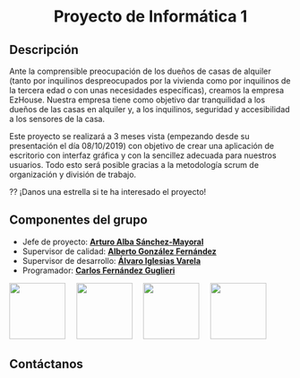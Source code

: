 <h1 align="center">
   Proyecto de Informática 1
  <br>
</h1>


## Descripción 

Ante la comprensible preocupación de los dueños de casas de alquiler (tanto por inquilinos despreocupados por la vivienda como por inquilinos de la tercera edad o con unas necesidades específicas), creamos la empresa EzHouse. Nuestra empresa tiene como objetivo dar tranquilidad a los dueños de las casas en alquiler y, a los inquilinos, seguridad y accesibilidad a los sensores de la casa.

Este proyecto se realizará a 3 meses vista (empezando desde su presentación el día 08/10/2019) con objetivo de crear una aplicación de escritorio con interfaz gráfica y con la sencillez adecuada para nuestros usuarios. Todo esto será posible gracias a la metodología scrum de organización y división de trabajo.

?? ¡Danos una estrella si te ha interesado el proyecto!

## Componentes del grupo 

- Jefe de proyecto: **[Arturo Alba Sánchez-Mayoral](https://github.com/ArtySaurio)** 
- Supervisor de calidad: **[Alberto González Fernández](https://github.com/glezon99)**
- Supervisor de desarrollo: **[Álvaro Iglesias Varela](https://github.com/IGLESIAS1412)**
- Programador: **[Carlos Fernández Guglieri](https://github.com/Guglieri4)**
                                                 
                                                  
                                                  
[<img src="https://avatars2.githubusercontent.com/u/29259992?s=400&u=fe2a4cd6012c711d6ece70e41d5941fdc7b8dc07&v=4" width="100px;"/><sub><b></b></sub>](https://github.com/ArtySaurio)&nbsp;&nbsp;&nbsp;&nbsp;
[<img src="https://avatars3.githubusercontent.com/u/47120662?s=400&v=4" width="100px;"/><sub><b></b></sub>](https://github.com/glezon99)&nbsp;&nbsp;&nbsp;&nbsp;
[<img src="https://avatars0.githubusercontent.com/u/47149255?s=400&v=4" width="100px;"/><sub><b></b></sub>](https://github.com/IGLESIAS1412)&nbsp;&nbsp;&nbsp;&nbsp;
[<img src="https://avatars0.githubusercontent.com/u/47213414?s=400&v=4" width="100px;"/><sub><b></b></sub>](https://github.com/Guglieri4)&nbsp;&nbsp;&nbsp;&nbsp;

## Contáctanos
